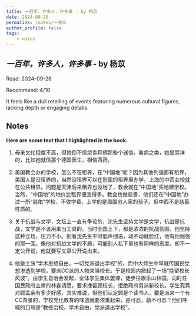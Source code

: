```yaml
---
title: 一百年，许多人，许多事 - by 杨苡
date: 2024-09-26
permalink: /notes/一百年
author_profile: false
tags:
    - notes
---
```


## *一百年，许多人，许多事* - by 杨苡

Read: 2024-09-26

Recommend: 4/10

It feels like a dull retelling of events featuring numerous cultural figures, lacking depth or engaging details.

## Notes

**Here are some text that I highlighted in the book:** 

1. 母亲文化程度不高，但她倒不信烧香拜佛那些个迷信。看病之类，她是崇洋的，比如她就信那个德国医生，相信西药。

1. 美国教会办的学校，怎么不在租界，在“中国地”呢？因为其他列强都有租界，美国人是没租界的，当然没租界可以在别国的租界里办学，上海的中西女校就在公共租界。问题是天津后来租界也没地了，教会就在“中国地”买地建学校。当然，“中国地”的地价比租界便宜得多。教会也做慈善，他们还在“中国地”办过一所“慈佑”学校，不收学费，上学的是周围穷人家的孩子。但中西不是慈善性质的。

1. 关于抗战与文学，文坛上一直有争论的，沈先生坚持文学是文学，抗战是抗战，文学是不该用来当工具的。当时全国上下，都是浓浓的抗战氛围，他坚持这种立场，压力不小。别看沈先生平时低声细语，动不动就脸红，他有他倔强的那一面。像他对抗战文学的不屑，可能别人私下里也有同样的态度，却不一定公开说，他就要写文章公开说出来。

1. 他是主张“学术思想自由，一切党派退出学校”的，而中大师生中早就传国民党想渗透到学校，要派CC派的人物来当校长。于是校园内掀起了一场“挽留校长风波”。由学生自治会发起，全体学生集体罢课，徒步往歌乐山林园，向时任国民政府主席的林森请愿，要求挽留顾校长，拒绝政府另派新校长。学生究竟对顾孟余有多少好感，其实难说，但他们认定顾是个读书人，要是派来一个有CC背景的，学校党化教育的味道就要浓重起来，是可忍，孰不可忍？他们呼喊的口号是“教授治校，学术自由，党派退出学校”。

